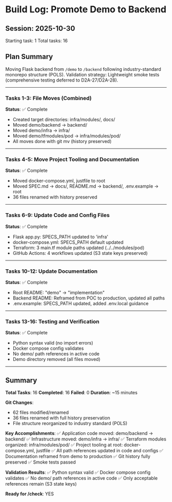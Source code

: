 # Build Log: Promote Demo to Backend

## Session: 2025-10-30
Starting task: 1
Total tasks: 16

## Plan Summary
Moving Flask backend from `/demo` to `/backend` following industry-standard monorepo structure (POLS).
Validation strategy: Lightweight smoke tests (comprehensive testing deferred to D2A-27/D2A-28).

---

### Tasks 1-3: File Moves (Combined)
**Status**: ✅ Complete
- Created target directories: infra/modules/, docs/
- Moved demo/backend → backend/
- Moved demo/infra → infra/
- Moved demo/tfmodules/pod → infra/modules/pod/
- All moves done with git mv (history preserved)

---

### Tasks 4-5: Move Project Tooling and Documentation
**Status**: ✅ Complete
- Moved docker-compose.yml, justfile to root
- Moved SPEC.md → docs/, README.md → backend/, .env.example → root
- 36 files renamed with history preserved

---

### Tasks 6-9: Update Code and Config Files
**Status**: ✅ Complete
- Flask app.py: SPECS_PATH updated to 'infra'
- docker-compose.yml: SPECS_PATH default updated
- Terraform: 3 main.tf module paths updated (../../modules/pod)
- GitHub Actions: 4 workflows updated (S3 state keys preserved)

---

### Tasks 10-12: Update Documentation
**Status**: ✅ Complete
- Root README: "demo" → "implementation"
- Backend README: Reframed from POC to production, updated all paths
- .env.example: SPECS_PATH updated, added .env.local guidance

---

### Tasks 13-16: Testing and Verification
**Status**: ✅ Complete
- Python syntax valid (no import errors)
- Docker compose config validates
- No demo/ path references in active code
- Demo directory removed (all files moved)

---

## Summary

**Total Tasks**: 16
**Completed**: 16
**Failed**: 0
**Duration**: ~15 minutes

**Git Changes**:
- 62 files modified/renamed
- 36 files renamed with full history preservation
- File structure reorganized to industry standard (POLS)

**Key Accomplishments**:
✅ Application code moved: demo/backend → backend/
✅ Infrastructure moved: demo/infra → infra/
✅ Terraform modules organized: infra/modules/pod/
✅ Project tooling at root: docker-compose.yml, justfile
✅ All path references updated in code and configs
✅ Documentation reframed from demo to production
✅ Git history fully preserved
✅ Smoke tests passed

**Validation Results**:
✅ Python syntax valid
✅ Docker compose config validates
✅ No demo/ path references in active code
✅ Only acceptable references remain (S3 state keys)

**Ready for /check**: YES

